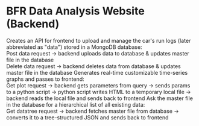 # BFR Data Analysis Website (Backend)
Creates an API for frontend to upload and manage the car's run logs (later abbreviated as "data") stored in a MongoDB database:  
Post data request -> backend uploads data to database & updates master file in the database  
Delete data request -> backend deletes data from database & updates master file in the database
Generates real-time customizable time-series graphs and passes to frontend:    
Get plot request -> backend gets parameters from query -> sends params to a python script -> python script writes HTML to a temporary local file -> backend reads the local file and sends back to frontend
Ask the master file in the database for a hierarchical list of all existing data:  
Get datatree request -> backend fetches master file from database -> converts it to a tree-structured JSON and sends back to frontend
